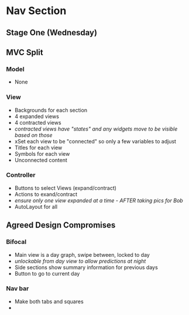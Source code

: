 #  Nav Section
## Stage One (Wednesday)

## MVC Split 
### Model
- None
### View 
- Backgrounds for each section
- 4 expanded views
- 4 contracted views
- *contracted views have "states" and any widgets move to be visible based on those*
- xSet each view to be "connected" so only a few variables to adjust
- Titles for each view
- Symbols for each view
- Unconnected content
### Controller
- Buttons to select Views (expand/contract)
- Actions to exand/contract
- *ensure only one view expanded at a time - AFTER taking pics for Bob*
- AutoLayout for all

## Agreed Design Compromises
### Bifocal
- Main view is a day graph, swipe between, locked to day
- *unlockable from day view to allow predictions at night*
- Side sections show summary information for previous days
- Button to go to current day
### Nav bar
- Make both tabs and squares 
- 


